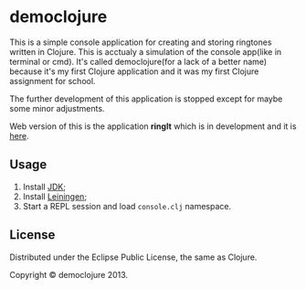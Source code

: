 # democlojure

This is a simple console application for creating and storing ringtones 
written in Clojure. This is acctualy a simulation of the console app(like in terminal or cmd). 
It's called democlojure(for a lack of a better name)
because it's my first Clojure application and it was my first Clojure assignment for school.

The further development of this application is stopped except for maybe
some minor adjustments.

Web version of this is the application <strong>ringIt</strong> which is 
in development and it is <a href="https://github.com/28/ringit">here</a>.

## Usage

1. Install <a href="http://www.oracle.com/technetwork/java/javase/downloads/index.html">JDK</a>;
2. Install <a href="http://leiningen.org/">Leiningen</a>;
3. Start a REPL session and load <code>console.clj</code> namespace.

## License

Distributed under the Eclipse Public License, the same as Clojure.

Copyright &copy; democlojure 2013.
